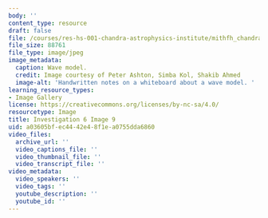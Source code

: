 ```yaml
---
body: ''
content_type: resource
draft: false
file: /courses/res-hs-001-chandra-astrophysics-institute/mithfh_chandra_inv6_wavmod.jpg
file_size: 88761
file_type: image/jpeg
image_metadata:
  caption: Wave model.
  credit: Image courtesy of Peter Ashton, Simba Kol, Shakib Ahmed
  image-alt: 'Handwritten notes on a whiteboard about a wave model. '
learning_resource_types:
- Image Gallery
license: https://creativecommons.org/licenses/by-nc-sa/4.0/
resourcetype: Image
title: Investigation 6 Image 9
uid: a03605bf-ec44-42e4-8f1e-a0755dda6860
video_files:
  archive_url: ''
  video_captions_file: ''
  video_thumbnail_file: ''
  video_transcript_file: ''
video_metadata:
  video_speakers: ''
  video_tags: ''
  youtube_description: ''
  youtube_id: ''
---
```

